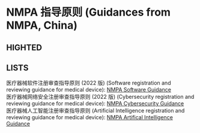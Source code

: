 # NMPA 指导原则 (Guidances from NMPA, China)
## HIGHTED


## LISTS
医疗器械软件注册审查指导原则 (2022 版) (Software registration and reviewing guidance for medical device): [NMPA Software Guidance](https://github.com/DIJUNLIAO/RykLiaoStandardPool.github.io/blob/main/Guidances/China/NMPA%20Guidances/01_%E5%8C%BB%E7%96%97%E5%99%A8%E6%A2%B0%E8%BD%AF%E4%BB%B6%E6%B3%A8%E5%86%8C%E5%AE%A1%E6%9F%A5%E6%8C%87%E5%AF%BC%E5%8E%9F%E5%88%992022.pdf) <br>
医疗器械网络安全注册审查指导原则 (2022 版) (Cybersecurity registration and reviewing guidance for medical device): [NMPA Cybersecurity Guidance](https://github.com/DIJUNLIAO/RykLiaoStandardPool.github.io/blob/main/Guidances/China/NMPA%20Guidances/02_%E4%BA%BA%E5%B7%A5%E6%99%BA%E8%83%BD%E5%8C%BB%E7%96%97%E5%99%A8%E6%A2%B0%E6%B3%A8%E5%86%8C%E5%AE%A1%E6%9F%A5%E6%8C%87%E5%AF%BC%E5%8E%9F%E5%88%99.pdf) <br>
医疗器械人工智能注册审查指导原则 (Artificial Intelligence registration and reviewing guidance for medical device): [NMPA Artifical Intelligence Guidance](https://github.com/DIJUNLIAO/RykLiaoStandardPool.github.io/blob/main/Guidances/China/%E4%BA%BA%E5%B7%A5%E6%99%BA%E8%83%BD%E5%8C%BB%E7%96%97%E5%99%A8%E6%A2%B0%E6%B3%A8%E5%86%8C%E5%AE%A1%E6%9F%A5%E6%8C%87%E5%AF%BC%E5%8E%9F%E5%88%99.pdf)
